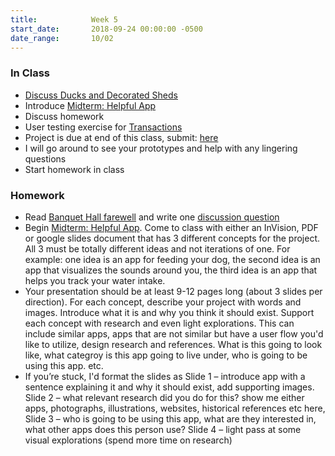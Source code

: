 ```yaml
---
title:            Week 5
start_date:       2018-09-24 00:00:00 -0500
date_range:       10/02
---
```


### In Class

- [Discuss Ducks and Decorated Sheds](../assets/lectures/lecture-3_ducks.pdf)
- Introduce [Midterm: Helpful App](../projects/helpful-app)
- Discuss homework
- User testing exercise for [Transactions](../projects/transaction)
- Project is due at end of this class, submit: [here](https://docs.google.com/document/d/1noGe0PWnZ3q8q8TbYdsV1uKuiVZ9a3NXauLwVolaUXM/edit?usp=sharing)
- I will go around to see your prototypes and help with any lingering questions
- Start homework in class


### Homework

- Read [Banquet Hall farewell](http://banquethall.tumblr.com/post/110946926803/the-time-has-come-my-dear-friends-followers-and) and write one [discussion question](https://docs.google.com/document/d/1s0BkbQS7aFn7lCu31oukhzqVAeT776BD59LcJeWnnOk/edit?usp=sharing)
- Begin [Midterm: Helpful App](../projects/helpful-app). Come to class with either an InVision, PDF or google slides document that has 3 different concepts for the project. All 3 must be totally different ideas and not iterations of one. For example: one idea is an app for feeding your dog, the second idea is an app that visualizes the sounds around you, the third idea is an app that helps you track your water intake.
- Your presentation should be at least 9-12 pages long (about 3 slides per direction). For each concept, describe your project with words and images. Introduce what it is and why you think it should exist. Support each concept with research and even light explorations. This can include similar apps, apps that are not similar but have a user flow you'd like to utilize, design research and references. What is this going to look like, what categroy is this app going to live under, who is going to be using this app. etc.
- If you&rsquo;re stuck, I'd format the slides as Slide 1 – introduce app with a sentence explaining it and why it should exist, add supporting images. Slide 2 – what relevant research did you do for this? show me either apps, photographs, illustrations, websites, historical references etc here, Slide 3 – who is going to be using this app, what are they interested in, what other apps does this person use? Slide 4 – light pass at some visual explorations (spend more time on research)
